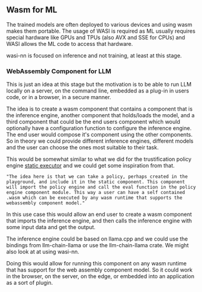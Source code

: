 ## Wasm for ML
The trained models are often deployed to various devices and using wasm makes
them portable. The usage of WASI is required as ML usually requires special
hardware like GPUs and TPUs (also AVX and SSE for CPUs) and WASI allows the ML
code to access that hardware.

wasi-nn is focused on inference and not training, at least at this stage.

### WebAssembly Component for LLM
This is just an idea at this stage but the motivation is to be able to run LLM
locally on a server, on the command line, embedded as a plug-in in users code,
or in a browser, in a secure manner.

The idea is to create a wasm component that contains a component that is the
inference engine, another component that holds/loads the model, and a third
component that could be the end users component which would optionally have a
configuration function to configure the inference engine. The end user would
compose it's component using the other components. So in theory we could
provide different inference engines, different models and the user can choose
the ones most suitable to their task.

This would be somewhat similar to what we did for the trustification policy
engine [static executor](https://github.com/seedwing-io/seedwing-policy/pull/237)
and we could get some inspiration from that.
```
"The idea here is that we can take a policy, perhaps created in the
playground, and include it in the static component. This component
will import the policy engine and call the eval function in the policy
engine component module. This way a user can have a self contained
.wasm which can be executed by any wasm runtime that supports the
webassembly component model."
```
In this use case this would allow an end user to create a wasm component that
imports the inference engine, and then calls the inference engine with some
input data and get the output.

The inference engine could be based on llama.cpp and we could use the bindings
from llm-chain-llama or use the llm-chain-llama crate. We might also look at
at using wasi-nn.

Doing this would allow for running this component on any wasm runtime that has
support for the web assembly component model. So it could work in the browser,
on the server, on the edge, or embedded into an application as a sort of
plugin.
